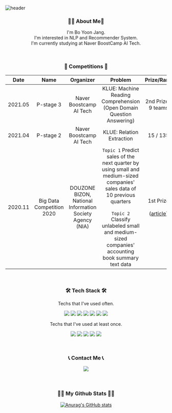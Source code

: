 ![header](https://capsule-render.vercel.app/api?type=waving&color=_hexcode&height=200&section=header&text=Jang%20Boyoon&desc=AI%20Engineer&fontSize=40&animation=fadeIn&fontAlignY=35&fontColor=de4d44&descSize=13&descAlign=59.8&descAlignY=45.5)


<h3 align='center'> 🙋‍♀️ About Me🙋‍ </h3>
<p align='center'> I'm Bo Yoon Jang.
  <br> I'm interested in NLP and Recommender System.
  <br> I'm currently studying at Naver BoostCamp AI Tech.
</p>
<p align='center'>
</br>


<h3 align='center'>🚴 Competitions 🚴</h3>

|Date|Name|Organizer|Problem|Prize/Rank|
|:--:|:--:|:-------:|:-----:|:---:|
|2021.05|P-stage 3|Naver Boostcamp AI Tech|KLUE: Machine Reading Comprehension</br>(Open Domain Question Answering)|2nd Prize / 9 teams|
|2021.04|P-stage 2|Naver Boostcamp AI Tech|KLUE: Relation Extraction|15 / 135|
|2020.11|Big Data Competition 2020|DOUZONE BIZON,</br>National Information Society Agency (NIA)|`Topic 1` Predict sales of the next quarter by using small and medium-sized companies' sales data of 10 previous quarters</br></br>`Topic 2` Classify unlabeled small and medium-sized companies' accounting book summary text data|1st Prize</br></br>([article](https://www.mk.co.kr/news/business/view/2020/11/1131764/))|

</br>
<h3 align='center'>🛠 Tech Stack 🛠</h3>

<p align='center' font-weight='bold'> Techs that I've used often.</p>
<p align='center'>
  <img src="https://img.shields.io/badge/Python-3766AB?style=flat&logo=Python&logoColor=white">
  <img src="https://img.shields.io/badge/Pytorch-FF3232?style=flat&logo=Pytorch&logoColor=white">
  <img src="https://img.shields.io/badge/Keras-D00000?style=flat&logo=Keras&logoColor=white">
  <img src="https://img.shields.io/badge/scikit learn-F7931E?style=flat&logo=scikit-learn&logoColor=white">
  <img src="https://img.shields.io/badge/Numpy-1E8449?style=flat&logo=Numpy&logoColor=white">
  <img src="https://img.shields.io/badge/Pandas-FF8C0A?style=flat&logo=Pandas&logoColor=white"> 
  <img src="https://img.shields.io/badge/MySQL-4479A1?style=flat&logo=MySQL&logoColor=white">
</p>

<p align='center' font-weight='bold'> Techs that I've used at least once.</p>
<p align='center'>
  <img src="https://img.shields.io/badge/Apache Spark-E25A1C?style=flat&logo=Apache-Spark&logoColor=white">
  <img src="https://img.shields.io/badge/HTML-E34F26?style=flat&logo=HTML5&logoColor=white">
  <img src="https://img.shields.io/badge/CSS-1572B6?style=flat&logo=CSS3&logoColor=white">
  <img src="https://img.shields.io/badge/JavaScript-F7DF1E?style=flat&logo=JavaScript&logoColor=white">
  <img src="https://img.shields.io/badge/C Sharp-239120?style=flat&logo=C-Sharp&logoColor=white">
</p>
</br>

<h3 align="center">📞 Contact Me 📞</h👩</br>

<p align="center">
  <a href="mailto:dataminegame@gmail.com"><img src="https://img.shields.io/badge/Gmail-d14836?style=flat-square&logo=Gmail&logoColor=white&link=kimhyein7110@gmail.com"/></a>
</p>

</br>
<h3 align="center">👩‍💻 My Github Stats 👩‍💻</h3>
<div align="center">

[![Anurag's GitHub stats](https://github-readme-stats.vercel.app/api?username=dataminegames&hide_title=true&show_icons=true&include_all_commits=true&disable_animations=true&theme=vue)](https://github.com/anuraghazra/github-readme-stats)
</div>

